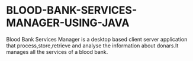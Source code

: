 # BLOOD-BANK-SERVICES-MANAGER-USING-JAVA
Blood Bank Services Manager is a desktop based client server application that process,store,retrieve and analyse the information about donars.It manages all the services of a blood bank.
